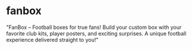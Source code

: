 # fanbox
"FanBox – Football boxes for true fans! Build your custom box with your favorite club kits, player posters, and exciting surprises. A unique football experience delivered straight to you!"
